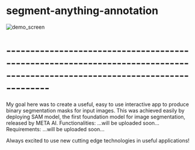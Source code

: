 # segment-anything-annotation
![demo_screen](https://github.com/nasosger/segment-anything-annotation/assets/121824824/28ec1090-8f5a-415d-a0fe-769bb1901688)
# ---------------------------------------------------------------------------------------------------------------------------
My goal here was to create a useful, easy to use interactive app to produce binary segmentation masks for input images.
This was achieved easily by deploying SAM model, the first foundation model for image segmentation, released by META AI.
Functionalities: ...will be uploaded soon...
Requirements: ...will be uploaded soon...

Always excited to use new cutting edge technologies in useful applications!
